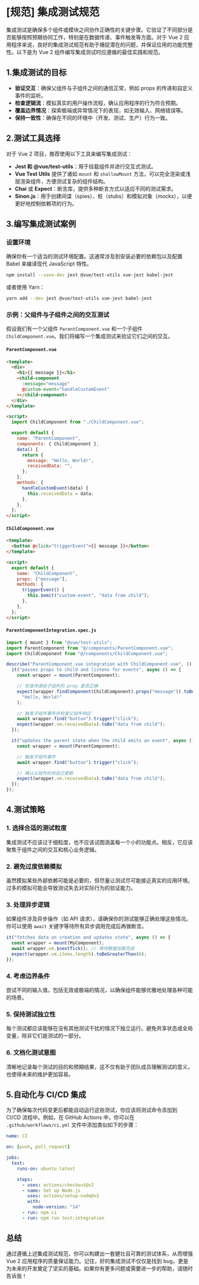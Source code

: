 # [规范] 集成测试规范

集成测试是确保多个组件或模块之间协作正确性的关键步骤。它验证了不同部分是否能够按照预期协同工作，特别是在数据传递、事件触发等方面。对于 Vue 2 应用程序来说，良好的集成测试规范有助于捕捉潜在的问题，并保证应用的功能完整性。以下是为 Vue 2 组件编写集成测试时应遵循的最佳实践和规范。

## 1.集成测试的目标

- **验证交互**：确保父组件与子组件之间的通信正常，例如 props 的传递和自定义事件的监听。
- **检查逻辑流**：模拟真实的用户操作流程，确认应用程序的行为符合预期。
- **覆盖边界情况**：探索极端或异常情况下的表现，如无效输入、网络错误等。
- **保持一致性**：确保在不同的环境中（开发、测试、生产）行为一致。

## 2.测试工具选择

对于 Vue 2 项目，推荐使用以下工具来编写集成测试：

- **Jest 和 @vue/test-utils**：用于挂载组件并进行交互式测试。
- **Vue Test Utils** 提供了诸如 `mount` 和 `shallowMount` 方法，可以完全渲染或浅层渲染组件，方便测试复杂的组件结构。
- **Chai** 或 **Expect**：断言库，提供多种断言方式以适应不同的测试需求。
- **Sinon.js**：用于创建间谍（spies）、桩（stubs）和模拟对象（mocks），以便更好地控制依赖项的行为。

## 3.编写集成测试案例

### 设置环境

确保你有一个适当的测试环境配置。这通常涉及到安装必要的依赖包以及配置 Babel 来编译现代 JavaScript 特性。

```bash
npm install --save-dev jest @vue/test-utils vue-jest babel-jest
```

或者使用 Yarn：

```bash
yarn add --dev jest @vue/test-utils vue-jest babel-jest
```

### 示例：父组件与子组件之间的交互测试

假设我们有一个父组件 `ParentComponent.vue` 和一个子组件 `ChildComponent.vue`。我们将编写一个集成测试来验证它们之间的交互。

#### `ParentComponent.vue`

```html
<template>
  <div>
    <h1>{{ message }}</h1>
    <child-component
      :message="message"
      @custom-event="handleCustomEvent"
    ></child-component>
  </div>
</template>

<script>
  import ChildComponent from "./ChildComponent.vue";

  export default {
    name: "ParentComponent",
    components: { ChildComponent },
    data() {
      return {
        message: "Hello, World!",
        receivedData: "",
      };
    },
    methods: {
      handleCustomEvent(data) {
        this.receivedData = data;
      },
    },
  };
</script>
```

#### `ChildComponent.vue`

```html
<template>
  <button @click="triggerEvent">{{ message }}</button>
</template>

<script>
  export default {
    name: "ChildComponent",
    props: ["message"],
    methods: {
      triggerEvent() {
        this.$emit("custom-event", "data from child");
      },
    },
  };
</script>
```

#### `ParentComponentIntegration.spec.js`

```javascript
import { mount } from "@vue/test-utils";
import ParentComponent from "@/components/ParentComponent.vue";
import ChildComponent from "@/components/ChildComponent.vue";

describe("ParentComponent.vue integration with ChildComponent.vue", () => {
  it("passes props to child and listens for events", async () => {
    const wrapper = mount(ParentComponent);

    // 检查传递给子组件的 prop 是否正确
    expect(wrapper.findComponent(ChildComponent).props("message")).toBe(
      "Hello, World!"
    );

    // 触发子组件事件并检查父组件响应
    await wrapper.find("button").trigger("click");
    expect(wrapper.vm.receivedData).toBe("data from child");
  });

  it("updates the parent state when the child emits an event", async () => {
    const wrapper = mount(ParentComponent);

    // 触发子组件事件
    await wrapper.find("button").trigger("click");

    // 确认父组件的状态已更新
    expect(wrapper.vm.receivedData).toBe("data from child");
  });
});
```

## 4.测试策略

### 1. **选择合适的测试粒度**

集成测试不应该过于细粒度，也不应该试图涵盖每一个小的功能点。相反，它应该聚焦于组件之间的交互和核心业务逻辑。

### 2. **避免过度依赖模拟**

虽然模拟某些外部依赖可能是必要的，但尽量让测试尽可能接近真实的应用环境。过多的模拟可能会导致测试失去对实际行为的验证能力。

### 3. **处理异步逻辑**

如果组件涉及异步操作（如 API 请求），请确保你的测试能够正确处理这些情况。你可以使用 `await` 关键字等待所有异步调用完成后再做断言。

```javascript
it("fetches data on creation and updates state", async () => {
  const wrapper = mount(MyComponent);
  await wrapper.vm.$nextTick(); // 等待数据加载完成
  expect(wrapper.vm.items.length).toBeGreaterThan(0);
});
```

### 4. **考虑边界条件**

尝试不同的输入值，包括无效或极端的情况，以确保组件能够优雅地处理各种可能的场景。

### 5. **保持测试独立性**

每个测试都应该能够在没有其他测试干扰的情况下独立运行。避免共享状态或全局变量，除非它们是测试的一部分。

### 6. **文档化测试意图**

清晰地记录每个测试的目的和预期结果，这不仅有助于团队成员理解测试的意义，也使得未来的维护更加容易。

## 5.自动化与 CI/CD 集成

为了确保每次代码变更后都能自动运行这些测试，你应该将测试命令添加到 CI/CD 流程中。例如，在 GitHub Actions 中，你可以在 `.github/workflows/ci.yml` 文件中添加类似如下的步骤：

```yaml
name: CI

on: [push, pull_request]

jobs:
  test:
    runs-on: ubuntu-latest

    steps:
      - uses: actions/checkout@v2
      - name: Set up Node.js
        uses: actions/setup-node@v2
        with:
          node-version: "14"
      - run: npm ci
      - run: npm run test:integration
```

## 总结

通过遵循上述集成测试规范，你可以构建出一套健壮且可靠的测试体系，从而增强 Vue 2 应用程序的质量保证能力。记住，好的集成测试不仅仅是找到 bug，更是为未来的开发奠定了坚实的基础。如果你有更多问题或需要进一步的帮助，请随时告诉我！
